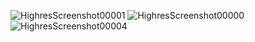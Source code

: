 ![HighresScreenshot00001](https://github.com/Moonface7/CryptRaider/assets/138595714/805bccec-3f34-4b0c-9237-d3419a5d2ba9)
![HighresScreenshot00000](https://github.com/Moonface7/CryptRaider/assets/138595714/7aa53f0f-2592-4a2d-91f3-2bc565a061f2)
![HighresScreenshot00004](https://github.com/Moonface7/CryptRaider/assets/138595714/a5751063-01a6-4d48-bce1-c6223d86db15)
